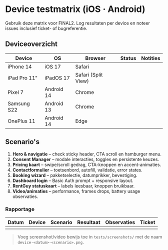 # Device testmatrix (iOS · Android)

Gebruik deze matrix voor FINAL2. Log resultaten per device en noteer issues inclusief ticket- of bugreferentie.

## Deviceoverzicht
| Device | OS | Browser | Status | Notities |
| --- | --- | --- | --- | --- |
| iPhone 14 | iOS 17 | Safari |  |  |
| iPad Pro 11" | iPadOS 17 | Safari (Split View) |  |  |
| Pixel 7 | Android 14 | Chrome |  |  |
| Samsung S22 | Android 13 | Chrome |  |  |
| OnePlus 11 | Android 14 | Edge |  |  |

## Scenario's
1. **Hero & navigatie** – check sticky header, CTA scroll en hamburger menu.
2. **Consent Manager** – modale interacties, toggles en persistente keuzes.
3. **Pricing kaart** – swipe/scroll gedrag, CTA-knoppen en accent-animaties.
4. **Contactformulier** – toetsenbord, autofill, validatie, error states.
5. **Booking wizard** – pakketselectie, datumprikker, bevestiging.
6. **Dashboard login** – Basic Auth prompt + responsive layout.
7. **RentGuy statuskaart** – labels leesbaar, knoppen bruikbaar.
8. **Video/animaties** – performance, frames drops, battery usage observaties.

### Rapportage
| Datum | Device | Scenario | Resultaat | Observaties | Ticket |
| --- | --- | --- | --- | --- | --- |
|  |  |  |  |  |  |

> Voeg screenshot/video bewijs toe in `tests/screenshots/` met de naam `device-<datum>-<scenario>.png`.
